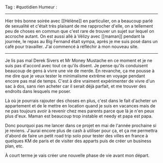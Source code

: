 Tag : #quotidien 
Humeur : 
***

Hier très bonne soirée avec [[Hélène]] en particulier, on a beaucoup parlé de sexualité et c'était très plaisant de me rapprocher d'elle, on a tellement peu de choses en commun que c'est rare de trouver un sujet sur lequel on accroche autant.
On est aussi allé à Vélizy avec [[maman]] pendant la journée, le repas au Big Fernand était sympa, après je me suis posé dans un café pour travailler. 
J'ai commencé à réfléchir à mon nouveau site. 

***
Je lis pas mal Derek Sivers et Mr Money Mustache en ce moment et je ne suis pas d'accord avec tout ce qu'ils disent. Je pense qu'ils conduisent beaucoup de gens à vivre une vie de merde.
En revanche, ça me pousse à me dire que je veux tester le minimalisme extrême en voyage pendant encore pas mal de temps.
C'est à dire vraiment expérimenter de vivre d'un sac à dos, sans rien acheter car il serait déjà parfait, et me trouver des endroits dans lesquels me poser.

Là où je pourrais rajouter des choses en plus, c'est dans le fait d'acheter un appartement et de le mettre en location quand je suis en vacances mais de ne pas toujours avoir à revenir chez mes parents parce que là je n'en peux plus d'eux. Maman est beaucoup trop instable et needy et papa est papa. 

Donc pourquoi pas me lancer dans ce projet en mai de l'année prochaine si je reviens. J'aurai encore plus de cash à utiliser pour ça, et ça me permettra d'abord de faire un petit road trip solo pour tester des villes en france à quelques KM de paris et de visiter des apparts puis de créer un business plan, etc. 

À court terme je vais créer une nouvelle phase de vie avant mon départ. 